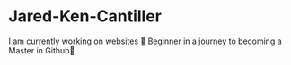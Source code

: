 # Jared-Ken-Cantiller

I am currently working on websites 🗽
Beginner in a journey to becoming a Master in Github🚀
